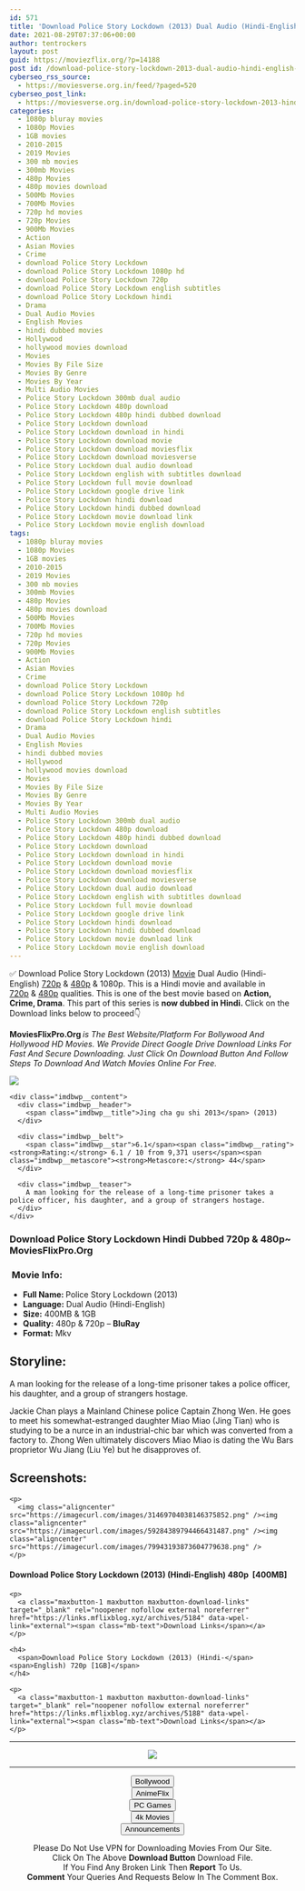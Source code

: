 ```yaml
---
id: 571
title: 'Download Police Story Lockdown (2013) Dual Audio (Hindi-English) 480p [400MB] || 720p [1GB]'
date: 2021-08-29T07:37:06+00:00
author: tentrockers
layout: post
guid: https://moviezflix.org/?p=14188
post id: /download-police-story-lockdown-2013-dual-audio-hindi-english-480p-400mb-720p-1gb/
cyberseo_rss_source:
  - https://moviesverse.org.in/feed/?paged=520
cyberseo_post_link:
  - https://moviesverse.org.in/download-police-story-lockdown-2013-hindi-480p-720p/
categories:
  - 1080p bluray movies
  - 1080p Movies
  - 1GB movies
  - 2010-2015
  - 2019 Movies
  - 300 mb movies
  - 300mb Movies
  - 480p Movies
  - 480p movies download
  - 500Mb Movies
  - 700Mb Movies
  - 720p hd movies
  - 720p Movies
  - 900Mb Movies
  - Action
  - Asian Movies
  - Crime
  - download Police Story Lockdown
  - download Police Story Lockdown 1080p hd
  - download Police Story Lockdown 720p
  - download Police Story Lockdown english subtitles
  - download Police Story Lockdown hindi
  - Drama
  - Dual Audio Movies
  - English Movies
  - hindi dubbed movies
  - Hollywood
  - hollywood movies download
  - Movies
  - Movies By File Size
  - Movies By Genre
  - Movies By Year
  - Multi Audio Movies
  - Police Story Lockdown 300mb dual audio
  - Police Story Lockdown 480p download
  - Police Story Lockdown 480p hindi dubbed download
  - Police Story Lockdown download
  - Police Story Lockdown download in hindi
  - Police Story Lockdown download movie
  - Police Story Lockdown download moviesflix
  - Police Story Lockdown download moviesverse
  - Police Story Lockdown dual audio download
  - Police Story Lockdown english with subtitles download
  - Police Story Lockdown full movie download
  - Police Story Lockdown google drive link
  - Police Story Lockdown hindi download
  - Police Story Lockdown hindi dubbed download
  - Police Story Lockdown movie download link
  - Police Story Lockdown movie english download
tags:
  - 1080p bluray movies
  - 1080p Movies
  - 1GB movies
  - 2010-2015
  - 2019 Movies
  - 300 mb movies
  - 300mb Movies
  - 480p Movies
  - 480p movies download
  - 500Mb Movies
  - 700Mb Movies
  - 720p hd movies
  - 720p Movies
  - 900Mb Movies
  - Action
  - Asian Movies
  - Crime
  - download Police Story Lockdown
  - download Police Story Lockdown 1080p hd
  - download Police Story Lockdown 720p
  - download Police Story Lockdown english subtitles
  - download Police Story Lockdown hindi
  - Drama
  - Dual Audio Movies
  - English Movies
  - hindi dubbed movies
  - Hollywood
  - hollywood movies download
  - Movies
  - Movies By File Size
  - Movies By Genre
  - Movies By Year
  - Multi Audio Movies
  - Police Story Lockdown 300mb dual audio
  - Police Story Lockdown 480p download
  - Police Story Lockdown 480p hindi dubbed download
  - Police Story Lockdown download
  - Police Story Lockdown download in hindi
  - Police Story Lockdown download movie
  - Police Story Lockdown download moviesflix
  - Police Story Lockdown download moviesverse
  - Police Story Lockdown dual audio download
  - Police Story Lockdown english with subtitles download
  - Police Story Lockdown full movie download
  - Police Story Lockdown google drive link
  - Police Story Lockdown hindi download
  - Police Story Lockdown hindi dubbed download
  - Police Story Lockdown movie download link
  - Police Story Lockdown movie english download
---
```

<div class="thecontent clearfix">
  <p>
    ✅ Download Police Story Lockdown (2013) <a href="https://moviesverse.org.in/category/movies/" data-wpel-link="internal">Movie</a> Dual Audio (Hindi-English) <a href="https://moviesverse.org.in/720p-movies/" data-wpel-link="internal">720p</a>&nbsp;&&nbsp;<a href="https://moviesverse.org.in/480p-movies/" data-wpel-link="internal">480p</a> & 1080p. This is a Hindi movie and available in <a href="https://moviesverse.org.in/720p-movies/" data-wpel-link="internal">720p</a>&nbsp;&&nbsp;<a href="https://moviesverse.org.in/480p-movies/" data-wpel-link="internal">480p</a> qualities. This is one of the best movie based on <strong>Action, Crime, Drama</strong>. This part of this series is <strong>now dubbed in <span>Hindi.&nbsp;</span></strong><span>Click on the Download links below to proceed👇</span>
  </p>
  
  <p>
    <strong><span>MoviesFlixPro.Org&nbsp;</span></strong><em>is The Best Website/Platform For Bollywood And Hollywood HD Movies. We Provide Direct Google Drive Download Links For Fast And Secure Downloading. Just Click On Download Button And Follow Steps To&nbsp;Download And Watch Movies Online For Free.</em>
  </p>
  
  <div class="imdbwp imdbwp--movie dark">
    <div class="imdbwp__thumb">
      <a class="imdbwp__link" target="_blank" title="Jing cha gu shi 2013" href="https://www.imdb.com/title/tt2599716/" rel="nofollow external noopener noreferrer" data-wpel-link="external"><img class="imdbwp__img" src="https://m.media-amazon.com/images/M/MV5BMTUwODUyNDM3NV5BMl5BanBnXkFtZTgwNzk0MzA2NTE@._V1_SX300.jpg" /></a>
    </div>
    
    <div class="imdbwp__content">
      <div class="imdbwp__header">
        <span class="imdbwp__title">Jing cha gu shi 2013</span> (2013)
      </div>
      
      <div class="imdbwp__belt">
        <span class="imdbwp__star">6.1</span><span class="imdbwp__rating"><strong>Rating:</strong> 6.1 / 10 from 9,371 users</span><span class="imdbwp__metascore"><strong>Metascore:</strong> 44</span>
      </div>
      
      <div class="imdbwp__teaser">
        A man looking for the release of a long-time prisoner takes a police officer, his daughter, and a group of strangers hostage.
      </div>
    </div>
  </div>
  
  <h3>
    <span>Download Police Story Lockdown Hindi Dubbed 720p & 480p~ MoviesFlixPro.Org</span>
  </h3>
  
  <h3>
    <span>&nbsp;Movie Info:&nbsp;</span>
  </h3>
  
  <ul>
    <li>
      <strong>Full Name: </strong>Police Story Lockdown (2013)
    </li>
    <li>
      <strong>Language:</strong> Dual Audio (Hindi-English)
    </li>
    <li>
      <strong>Size:</strong> 400MB & 1GB
    </li>
    <li>
      <strong>Quality:</strong> 480p & 720p – <span><strong>BluRay</strong></span>
    </li>
    <li>
      <strong>Format:</strong>&nbsp;Mkv
    </li>
  </ul>
  
  <h2>
    <span>Storyline:</span>
  </h2>
  
  <p>
    A man looking for the release of a long-time prisoner takes a police officer, his daughter, and a group of strangers hostage.
  </p>
  
  <div>
    Jackie Chan plays a Mainland Chinese police Captain Zhong Wen. He goes to meet his somewhat-estranged daughter Miao Miao (Jing Tian) who is studying to be a nurce in an industrial-chic bar which was converted from a factory to. Zhong Wen ultimately discovers Miao Miao is dating the Wu Bars proprietor Wu Jiang (Liu Ye) but he disapproves of.
  </div>
  
  <div class="summary_text">
    <h2>
      <span>Screenshots:</span>
    </h2>
    
    <p>
      <img class="aligncenter" src="https://imagecurl.com/images/31469704038146375852.png" /><img class="aligncenter" src="https://imagecurl.com/images/59284389794466431487.png" /><img class="aligncenter" src="https://imagecurl.com/images/79943193873604779638.png" />
    </p>
  </div>
  
  <div class="inline canwrap">
    <h4>
      <span>Download Police Story Lockdown (2013) (Hindi-English) </span><span>480p&nbsp; [400MB]</span>
    </h4>
    
    <p>
      <a class="maxbutton-1 maxbutton maxbutton-download-links" target="_blank" rel="noopener nofollow external noreferrer" href="https://links.mflixblog.xyz/archives/5184" data-wpel-link="external"><span class="mb-text">Download Links</span></a>
    </p>
    
    <h4>
      <span>Download Police Story Lockdown (2013) (Hindi-</span><span>English) 720p [1GB]</span>
    </h4>
    
    <p>
      <a class="maxbutton-1 maxbutton maxbutton-download-links" target="_blank" rel="noopener nofollow external noreferrer" href="https://links.mflixblog.xyz/archives/5188" data-wpel-link="external"><span class="mb-text">Download Links</span></a>
    </p>
  </div>
</div>

<center>
  </p> 
  
  <hr />
  
  <p>
    <a href="http://gdrivepro.xyz/join.php" data-wpel-link="external" target="_blank" rel="nofollow external noopener noreferrer"><img src="https://i.imgur.com/FhMdWdW.png" /></a>
  </p>
  
  <hr />
  
  <p>
    <a href="https://dogemovies.xyz" target="_blank" data-wpel-link="external" rel="nofollow external noopener noreferrer"><button class="button button5">Bollywood</button></a><br /> <a href="https://animeflix.in" target="_blank" data-wpel-link="external" rel="nofollow external noopener noreferrer"><button class="button button5">AnimeFlix</button></a><br /> <a href="https://gamesflix.net/" target="_blank" data-wpel-link="external" rel="nofollow external noopener noreferrer"><button class="button button5">PC Games</button></a><br /> <a href="https://uhdmovies.in" target="_blank" data-wpel-link="external" rel="nofollow external noopener noreferrer"><button class="button button5">4k Movies</button></a><br /> <a href="https://moviesverse.org.in/announcements/" target="_blank" data-wpel-link="internal" rel="noopener"><button class="button button5">Announcements</button></a>
  </p>
  
  <div class="alert alert-danger">
    Please Do Not Use VPN for Downloading Movies From Our Site.
  </div>
  
  <div class="alert alert-success">
    Click On The Above <strong>Download Button</strong> Download File.
  </div>
  
  <div class="alert alert-warning">
    If You Find Any Broken Link Then <strong>Report</strong> To Us.
  </div>
  
  <div class="alert alert-info">
    <strong>Comment</strong> Your Queries And Requests Below In The Comment Box.
  </div>
  
  <p>
    </center>
  </p>